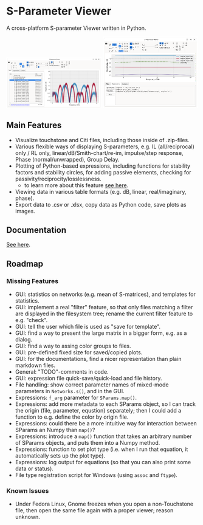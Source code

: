 S-Parameter Viewer
==================

A cross-platform S-parameter Viewer written in Python.

<img src="./doc/screenshot_mainwin.png" width="250" /> <img src="./doc/screenshot_mainwin_expr.png" width="250" />

Main Features
-------------

- Visualize touchstone and Citi files, including those inside of .zip-files.
- Various flexible ways of displaying S-parameters, e.g. IL (all/reciprocal) only / RL only, linear/dB/Smith-chart/re-im, impulse/step response, Phase (normal/unwrapped), Group Delay.
- Plotting of Python-based expressions, including functions for stability factors and stability circles, for adding passive elements, checking for passivity/reciprocity/losslessness.
    - to learn more about this feature [see here](./doc/expressions.md).
- Viewing data in various table formats (e.g. dB, linear, real/imaginary, phase).
- Export data to .csv or .xlsx, copy data as Python code, save plots as images.

Documentation
-------------

[See here](./doc/main.md).

Roadmap
-------


### Missing Features

- GUI: statistics on networks (e.g. mean of S-matrices), and templates for statistics.
- GUI: implement a real "filter" feature, so that only files matching a filter are displayed in the filesystem tree; rename the current filter feature to e.g. "check".
- GUI: tell the user which file is used as "save for template".
- GUI: find a way to present the large matrix in a bigger form, e.g. as a dialog.
- GUI: find a way to assing color groups to files.
- GUI: pre-defined fixed size for saved/copied plots.
- GUI: for the documentations, find a nicer representation than plain markdown files.
- General: "TODO"-comments in code.
- GUI: expression file quick-save/quick-load and file history.
- File handling: show correct parameter names of mixed-mode parameters in `Networks.s()`, and in the GUI.
- Expressions: `f_arg` parameter for `SParams.map()`.
- Expressions: add more metadata to each SParams object, so I can track the origin (file, parameter, equstion) separately; then I could add a function to e.g. define the color by origin file.
- Expressions: could there be a more intuitive way for interaction between SParams an Numpy than `map()`?
- Expressions: introduce a `map()` function that takes an arbitrary number of SParams objects, and puts them into a Numpy method.
- Expressions: function to set plot type (i.e. when I run that equation, it automatically sets up the plot type).
- Expressions: log output for equations (so that you can also print some data or status).
- File type registration script for Windows (using `assoc` and `ftype`).


### Known Issues

- Under Fedora Linux, Gnome freezes when you open a non-Touchstone file, then open the same file again with a proper viewer; reason unknown.
